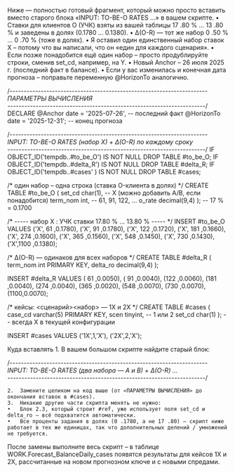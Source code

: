 Ниже — полностью готовый фрагмент, который можно просто вставить вместо старого блока «INPUT: TO-BE-O RATES …» в вашем скрипте.
	•	Ставки для клиентов О (УЧК) взяты из вашей таблицы 17 .80 % … 13 .80 % и заведены в долях (0.1780 … 0.1380).
	•	Δ(O-R) — тот же набор 0 .50 % … 0 .70 % (тоже в долях).
	•	Я оставил один единственный набор ставок X – потому что вы написали, что он «един для каждого сценария».
	•	Если позже понадобится ещё один набор – просто продублируйте строки, сменив set_cd, например, на Y.
	•	Новый Anchor – 26 июля 2025 г. (последний факт в балансе).
	•	Если у вас изменилась и конечная дата прогноза – поправьте переменную @HorizonTo аналогично.

/*----------------------------------------------------------------------  
  ПАРАМЕТРЫ ВЫЧИСЛЕНИЯ  
----------------------------------------------------------------------*/
DECLARE @Anchor    date = '2025-07-26',    -- последний факт
        @HorizonTo date = '2025-12-31';    -- конец прогноза

/*----------------------------------------------------------------------  
  INPUT:  TO-BE-O RATES  (набор X)  + Δ(O-R) по каждому сроку  
----------------------------------------------------------------------*/
IF OBJECT_ID('tempdb..#to_be_O') IS NOT NULL DROP TABLE #to_be_O;
IF OBJECT_ID('tempdb..#delta_R') IS NOT NULL DROP TABLE #delta_R;
IF OBJECT_ID('tempdb..#cases'  ) IS NOT NULL DROP TABLE #cases;

/* один набор – одна строка (ставка O-клиента в долях) */
CREATE TABLE #to_be_O
( set_cd   char(1),         -- X  (можно добавить A/B, если понадобится)
  term_nom int,             -- 61, 91, 122, …
  o_rate   decimal(9,4) );  -- 17 % = 0.1700

/* ----- набор X : УЧК ставки 17.80 % … 13.80 % ----- */
INSERT #to_be_O VALUES
('X',  61 ,0.1780), ('X',  91 ,0.1780), ('X', 122 ,0.1720),
('X', 181 ,0.1660), ('X', 274 ,0.1600), ('X', 365 ,0.1560),
('X', 548 ,0.1450), ('X', 730 ,0.1430), ('X',1100 ,0.1380);

/* Δ(O-R) — одинаков для всех наборов */
CREATE TABLE #delta_R
( term_nom int PRIMARY KEY,
  delta_ro decimal(9,4) );

INSERT #delta_R VALUES
( 61 ,0.0050), ( 91 ,0.0040), (122 ,0.0060),
(181 ,0.0040), (274 ,0.0040), (365 ,0.0020),
(548 ,0.0070), (730 ,0.0070), (1100,0.0070);

/* кейсы: <сценарий><набор> — 1X и 2X */
CREATE TABLE #cases
( case_cd varchar(5) PRIMARY KEY,
  scen    tinyint,   -- 1 или 2
  set_cd  char(1) ); -- всегда X в текущей конфигурации

INSERT #cases VALUES
('1X',1,'X'),
('2X',2,'X');

Куда вставлять
	1.	В вашем большом скрипте найдите старый блок:

/*----------------------------------------------------------------------  
  INPUT:  TO-BE-O RATES  (два набора — A и B)  + Δ(O-R) …  
----------------------------------------------------------------------*/

	2.	Замените целиком на код выше (от «ПАРАМЕТРЫ ВЫЧИСЛЕНИЯ» до окончания вставок в #cases).
	3.	Никакие другие части скрипта менять не нужно:
	•	Блок 2.3, который строит #ref, уже использует поля set_cd и delta_ro – всё подхватится автоматически.
	•	Все проценты задания в долях (0 .1780, а не 17 .80) – скрипт ниже работает в тех же единицах, так что дополнительных делений / умножений не требуется.

После замены выполните весь скрипт – в таблице WORK.Forecast_BalanceDaily_cases появятся результаты для кейсов 1X и 2X, рассчитанные на новом прогнозном ключе и с новыми спредами.
